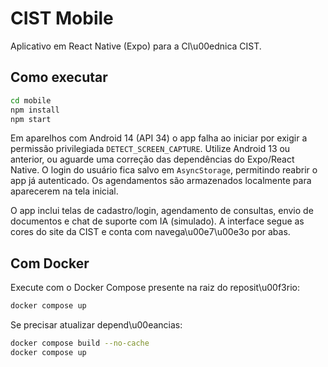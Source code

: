 # CIST Mobile

Aplicativo em React Native (Expo) para a Cl\u00ednica CIST.

## Como executar

```bash
cd mobile
npm install
npm start
```

Em aparelhos com Android 14 (API 34) o app falha ao iniciar por exigir a
permissão privilegiada `DETECT_SCREEN_CAPTURE`. Utilize Android 13 ou
anterior, ou aguarde uma correção das dependências do Expo/React Native.
O login do usuário fica salvo em `AsyncStorage`, permitindo reabrir o app já autenticado. Os agendamentos são armazenados localmente para aparecerem na tela inicial.

O app inclui telas de cadastro/login, agendamento de consultas, envio de documentos e chat de suporte com IA (simulado). A interface segue as cores do site da CIST e conta com navega\u00e7\u00e3o por abas.

## Com Docker

Execute com o Docker Compose presente na raiz do reposit\u00f3rio:

```bash
docker compose up
```


Se precisar atualizar depend\u00eancias:

```bash
docker compose build --no-cache
docker compose up
```

